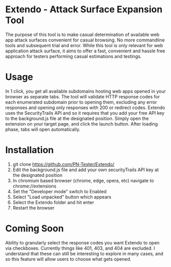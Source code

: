 # Extendo - Attack Surface Expansion Tool
The purpose of this tool is to make casual determination of available web app attack surfaces convenient for casual browsing.
No more commandline tools and subsequent trial and error. While this tool is only relevant for web application attack surface,
it aims to offer a fast, convenient and hassle free approach for testers performing casual estimations and testings.

# Usage
In 1 click, you get all available subdomains hosting web apps opened in your browser as separate tabs. The tool will validate HTTP response codes
for each enumerated subdomain prior to opening them, excluding any error responses and opening only responses with 200 or redirect codes.
Extendo uses the SecurityTrails API and so it requires that you add your free API key to the background.js file at the designated position.
Simply open the extension on your target page, and click the launch button. After loading phase, tabs will open automatically.

# Installation
1. git clone https://github.com/PN-Tester/Extendo/
2. Edit the background.js file and add your own securityTrails API key at the designated position
3. In chromium based browser (chrome, edge, opera, etc) navigate to chrome://extensions
4. Set the "Developer mode" switch to Enabled
5. Select "Load unpacked" button which appears
6. Select the Extendo folder and hit enter
7. Restart the browser

# Coming Soon
Ability to granularly select the response codes you want Extendo to open via checkboxes. Currently things like 401, 403, and 404 are excluded.
I understand that these can still be interesting to explore in many cases, and so this feature will allow users to choose what gets opened. 
